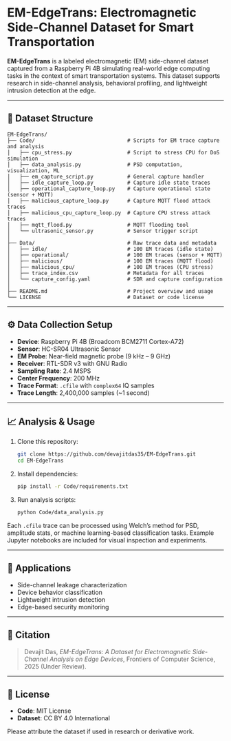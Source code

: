 # EM-EdgeTrans: Electromagnetic Side-Channel Dataset for Smart Transportation

**EM-EdgeTrans** is a labeled electromagnetic (EM) side-channel dataset captured from a Raspberry Pi 4B simulating real-world edge computing tasks in the context of smart transportation systems. This dataset supports research in side-channel analysis, behavioral profiling, and lightweight intrusion detection at the edge.

---

## 📁 Dataset Structure

```plaintext
EM-EdgeTrans/
├── Code/                              # Scripts for EM trace capture and analysis
│   ├── cpu_stress.py                  # Script to stress CPU for DoS simulation
│   ├── data_analysis.py               # PSD computation, visualization, ML
│   ├── em_capture_script.py           # General capture handler
│   ├── idle_capture_loop.py           # Capture idle state traces
│   ├── operational_capture_loop.py    # Capture operational state (sensor + MQTT)
│   ├── malicious_capture_loop.py      # Capture MQTT flood attack traces
│   ├── malicious_cpu_capture_loop.py  # Capture CPU stress attack traces
│   ├── mqtt_flood.py                  # MQTT flooding tool
│   └── ultrasonic_sensor.py           # Sensor trigger script
│
├── Data/                              # Raw trace data and metadata
│   ├── idle/                          # 100 EM traces (idle state)
│   ├── operational/                   # 100 EM traces (sensor + MQTT)
│   ├── malicious/                     # 100 EM traces (MQTT flood)
│   ├── malicious_cpu/                 # 100 EM traces (CPU stress)
│   ├── trace_index.csv                # Metadata for all traces
│   └── capture_config.yaml            # SDR and capture configuration
│
├── README.md                          # Project overview and usage
└── LICENSE                            # Dataset or code license
```

---

## ⚙️ Data Collection Setup

- **Device**: Raspberry Pi 4B (Broadcom BCM2711 Cortex-A72)
- **Sensor**: HC-SR04 Ultrasonic Sensor
- **EM Probe**: Near-field magnetic probe (9 kHz – 9 GHz)
- **Receiver**: RTL-SDR v3 with GNU Radio
- **Sampling Rate**: 2.4 MSPS
- **Center Frequency**: 200 MHz
- **Trace Format**: `.cfile` with `complex64` IQ samples
- **Trace Length**: 2,400,000 samples (~1 second)

---

## 📈 Analysis & Usage

1. Clone this repository:
   ```bash
   git clone https://github.com/devajitdas35/EM-EdgeTrans.git
   cd EM-EdgeTrans
   ```

2. Install dependencies:
   ```bash
   pip install -r Code/requirements.txt
   ```

3. Run analysis scripts:
   ```bash
   python Code/data_analysis.py
   ```

Each `.cfile` trace can be processed using Welch’s method for PSD, amplitude stats, or machine learning-based classification tasks. Example Jupyter notebooks are included for visual inspection and experiments.

---

## 🔬 Applications

- Side-channel leakage characterization
- Device behavior classification
- Lightweight intrusion detection
- Edge-based security monitoring

---

## 🔗 Citation

> Devajit Das, *EM-EdgeTrans: A Dataset for Electromagnetic Side-Channel Analysis on Edge Devices*, Frontiers of Computer Science, 2025 (Under Review).

---

## 📜 License

- **Code**: MIT License
- **Dataset**: CC BY 4.0 International

Please attribute the dataset if used in research or derivative work.

